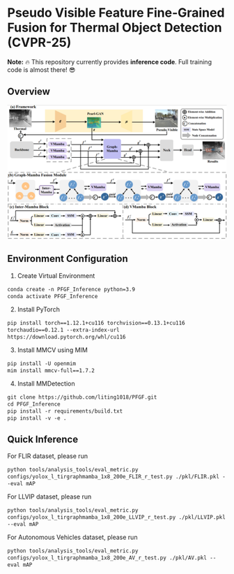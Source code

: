 # Pseudo Visible Feature Fine-Grained Fusion for Thermal Object Detection (CVPR-25)
**Note:** 🔥 This repository currently provides **inference code**. Full training code is almost there! 😎

## Overview
![](README.assets/overview.png)

## Environment Configuration
1. Create Virtual Environment
```
conda create -n PFGF_Inference python=3.9
conda activate PFGF_Inference
```
2. Install PyTorch
```
pip install torch==1.12.1+cu116 torchvision==0.13.1+cu116 torchaudio==0.12.1 --extra-index-url https://download.pytorch.org/whl/cu116
```
3. Install MMCV using MIM
```
pip install -U openmim
mim install mmcv-full==1.7.2
```
4. Install MMDetection
```
git clone https://github.com/liting1018/PFGF.git
cd PFGF_Inference
pip install -r requirements/build.txt
pip install -v -e .
```
## Quick Inference
For FLIR dataset, please run
```
python tools/analysis_tools/eval_metric.py configs/yolox_l_tirgraphmamba_1x8_200e_FLIR_r_test.py ./pkl/FLIR.pkl --eval mAP
```

For LLVIP dataset, please run
```
python tools/analysis_tools/eval_metric.py configs/yolox_l_tirgraphmamba_1x8_200e_LLVIP_r_test.py ./pkl/LLVIP.pkl --eval mAP
```

For Autonomous Vehicles dataset, please run
```
python tools/analysis_tools/eval_metric.py configs/yolox_l_tirgraphmamba_1x8_200e_AV_r_test.py ./pkl/AV.pkl --eval mAP
```
